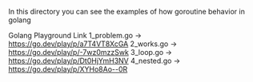 In this directory you can see the examples of how goroutine behavior in golang

Golang Playground Link
1_problem.go -> https://go.dev/play/p/a7T4VT8XcGA
2_works.go -> https://go.dev/play/p/-7wz0mzzSwk
3_loop.go -> https://go.dev/play/p/Dt0HjYmH3NV
4_nested.go -> https://go.dev/play/p/XYHo8Ao--0R

